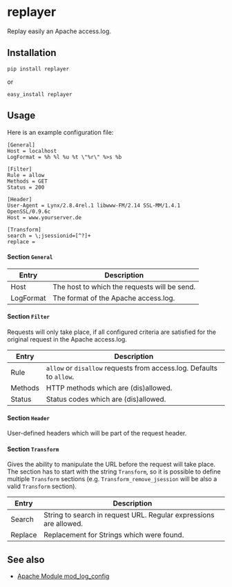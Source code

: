 # replayer

Replay easily an Apache access.log.

## Installation

`pip install replayer`

or

`easy_install replayer`

## Usage

Here is an example configuration file:

```
[General]
Host = localhost
LogFormat = %h %l %u %t \"%r\" %>s %b

[Filter]
Rule = allow
Methods = GET
Status = 200

[Header]
User-Agent = Lynx/2.8.4rel.1 libwww-FM/2.14 SSL-MM/1.4.1 OpenSSL/0.9.6c
Host = www.yourserver.de

[Transform]
search = \;jsessionid=[^?]+
replace =
```

#### Section `General`

| Entry     | Description |
|-----------|-------------|
| Host      | The host to which the requests will be send. |
| LogFormat | The format of the Apache access.log. |

#### Section `Filter`

Requests will only take place, if all configured criteria are satisfied for the original request in the Apache access.log.

| Entry     | Description |
|-----------|-------------|
| Rule      | `allow` or `disallow` requests from access.log. Defaults to `allow`. |
| Methods   | HTTP methods which are (dis)allowed. |
| Status    | Status codes which are (dis)allowed. |

#### Section `Header`

User-defined headers which will be part of the request header.

#### Section `Transform`

Gives the ability to manipulate the URL before the request will take place. The section has to start with the string
`Transform`, so it is possible to define multiple `Transform` sections (e.g. `Transform_remove_jsession` will be also a
valid `Transform` section).

| Entry   | Description |
|---------|-------------|
| Search  | String to search in request URL. Regular expressions are allowed. |
| Replace | Replacement for Strings which were found. |

## See also

* [Apache Module mod_log_config](http://httpd.apache.org/docs/2.4/mod/mod_log_config.html)